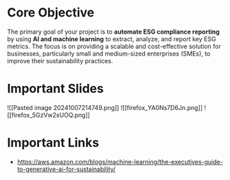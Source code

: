 # Core Objective

The primary goal of your project is to **automate ESG compliance reporting** by using **AI and machine learning** to extract, analyze, and report key ESG metrics. The focus is on providing a scalable and cost-effective solution for businesses, particularly small and medium-sized enterprises (SMEs), to improve their sustainability practices.

# Important Slides

![[Pasted image 20241007214749.png]]
![[firefox_YA0Ns7D6Jn.png]]
![[firefox_5GzVw2sUOQ.png]]
# Important Links
- https://aws.amazon.com/blogs/machine-learning/the-executives-guide-to-generative-ai-for-sustainability/

